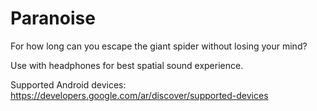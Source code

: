 # Paranoise

For how long can you escape the giant spider without losing your mind?

Use with headphones for best spatial sound experience.

Supported Android devices: https://developers.google.com/ar/discover/supported-devices
